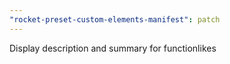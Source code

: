 ```yaml
---
"rocket-preset-custom-elements-manifest": patch
---
```


Display description and summary for functionlikes
